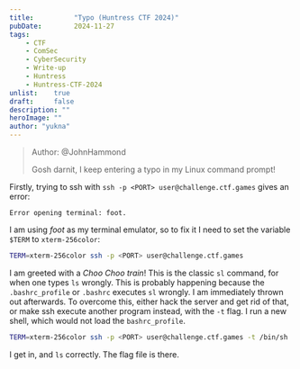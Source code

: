 ```yaml
---
title:          "Typo (Huntress CTF 2024)"
pubDate:        2024-11-27
tags:
    - CTF
    - ComSec
    - CyberSecurity
    - Write-up
    - Huntress
    - Huntress-CTF-2024
unlist:    true
draft:     false
description: ""
heroImage: ""
author: "yukna"
---
```


> Author: @JohnHammond
> 
> Gosh darnit, I keep entering a typo in my Linux command prompt!

Firstly, trying to ssh with `ssh -p <PORT> user@challenge.ctf.games` gives an error:

```
Error opening terminal: foot.
```

I am using *foot* as my terminal emulator, so to fix it I need to set the variable `$TERM` to `xterm-256color`: 

```sh
TERM=xterm-256color ssh -p <PORT> user@challenge.ctf.games
```

I am greeted with a *Choo Choo train*! This is the classic `sl` command, for when one types `ls` wrongly. This is probably happening because the `.bashrc_profile` or `.bashrc` executes `sl` wrongly. I am immediately thrown out afterwards. To overcome this, either hack the server and get rid of that, or make ssh execute another program instead, with the `-t` flag. I run a new shell, which would not load the `bashrc_profile`. 

```sh
TERM=xterm-256color ssh -p <PORT> user@challenge.ctf.games -t /bin/sh
```

I get in, and `ls` correctly. The flag file is there.

